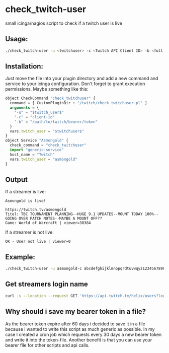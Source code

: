 # check_twitch-user
small icinga/nagios script to check if a twitch user is live

## Usage: 

```bash
./check_twitch-user -u <twitchuser> -c <Twitch API Client ID> -b <full path to bearer token>
```

## Installation:
Just move the file into your plugin directory and add a new command and service to your icinga configuration. Don't forget to grant execution permissions. 
Maybe something like this: 
```javascript
object CheckCommand "check_twitchuser" {
  command = [ CustomPluginDir + "/twitch/check_twitchuser.pl" ]
  arguments = {
    "-u" = "$twitch_user$"
    "-c" = "client-id"
    "-b" = "/path/to/twitch/bearer/token"
  }
  vars.twitch_user = "$twitchuser$"
}
object Service "Asmongold" {
  check_command = "check_twitchuser"
  import "generic-service"
  host_name = "Twitch"
  vars.twitch_user = "asmongold"
}
```

## Output
If a streamer is live: 
```
Asmongold is live!

https://twitch.tv/asmongold
Titel: TBC TOURNAMENT PLANNING--HUGE 9.1 UPDATES--MOUNT TODAY 100%--GOING OVER PATCH NOTES--MAYBE A MOUNT OFF??
Game: World of Warcraft | viewer=38384
```
If a streamer is not live: 
```
OK - User not live | viewer=0
```

## Example:

```bash
./check_twitch-user -u asmongold-c abcdefghijklmnopqrdtuvwqyz1234567890 -b /path/to/twitch/bearer/token
```

## Get streamers login name
```bash
curl -s --location --request GET 'https://api.twitch.tv/helix/users?login=<account name>' --header 'client-id: <client id>' --header 'Authorization: Bearer <token>'
```

## Why should i save my bearer token in a file? 
As the bearer token expire after 60 days i decided to save it in a file because i wanted to write this script as much generic as possible. 
In my case I created a cron job which requests every 30 days a new bearer token and write it into the token-file. Another benefit is that you can use your bearer file for other scripts and api calls. 
